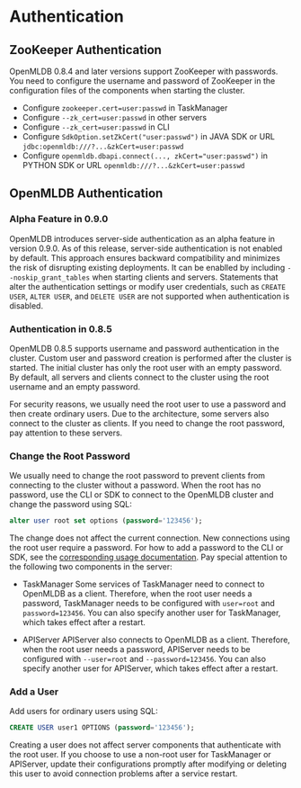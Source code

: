 # Authentication

## ZooKeeper Authentication

OpenMLDB 0.8.4 and later versions support ZooKeeper with passwords. You need to configure the username and password of ZooKeeper in the configuration files of the components when starting the cluster.

- Configure `zookeeper.cert=user:passwd` in TaskManager
- Configure `--zk_cert=user:passwd` in other servers
- Configure `--zk_cert=user:passwd` in CLI
- Configure `SdkOption.setZkCert("user:passwd")` in JAVA SDK or URL `jdbc:openmldb:///?...&zkCert=user:passwd`
- Configure `openmldb.dbapi.connect(..., zkCert="user:passwd")` in PYTHON SDK or URL `openmldb:///?...&zkCert=user:passwd`

## OpenMLDB Authentication

### Alpha Feature in 0.9.0
OpenMLDB introduces server-side authentication as an alpha feature in version 0.9.0. As of this release, server-side authentication is not enabled by default. This approach ensures backward compatibility and minimizes the risk of disrupting existing deployments. It can be enablled by including `--noskip_grant_tables` when starting clients and servers. Statements that alter the authentication settings or modify user credentials, such as `CREATE USER`, `ALTER USER`, and `DELETE USER` are not supported when authentication is disabled.

### Authentication in 0.8.5
OpenMLDB 0.8.5 supports username and password authentication in the cluster. Custom user and password creation is performed after the cluster is started. The initial cluster has only the root user with an empty password. By default, all servers and clients connect to the cluster using the root username and an empty password.

For security reasons, we usually need the root user to use a password and then create ordinary users. Due to the architecture, some servers also connect to the cluster as clients. If you need to change the root password, pay attention to these servers.

### Change the Root Password

We usually need to change the root password to prevent clients from connecting to the cluster without a password. When the root has no password, use the CLI or SDK to connect to the OpenMLDB cluster and change the password using SQL:
```sql
alter user root set options (password='123456');
```
The change does not affect the current connection. New connections using the root user require a password. For how to add a password to the CLI or SDK, see the [corresponding usage documentation](../quickstart/). Pay special attention to the following two components in the server:

- TaskManager
Some services of TaskManager need to connect to OpenMLDB as a client. Therefore, when the root user needs a password, TaskManager needs to be configured with `user=root` and `password=123456`. You can also specify another user for TaskManager, which takes effect after a restart.

- APIServer
APIServer also connects to OpenMLDB as a client. Therefore, when the root user needs a password, APIServer needs to be configured with `--user=root` and `--password=123456`. You can also specify another user for APIServer, which takes effect after a restart.

### Add a User

Add users for ordinary users using SQL:
```sql
CREATE USER user1 OPTIONS (password='123456');
```

Creating a user does not affect server components that authenticate with the root user. If you choose to use a non-root user for TaskManager or APIServer, update their configurations promptly after modifying or deleting this user to avoid connection problems after a service restart.
